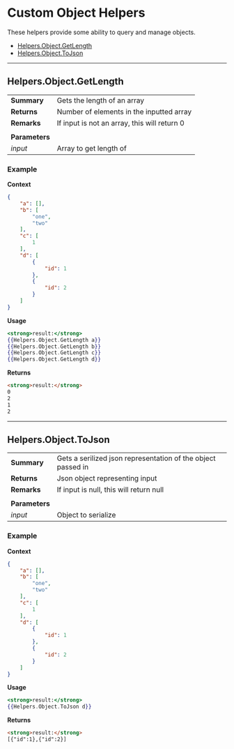 # Custom Object Helpers
These helpers provide some ability to query and manage objects.

* [Helpers.Object.GetLength](#helpersobjectgetlength)
* [Helpers.Object.ToJson](#helpersobjecttojson)

---
## Helpers.Object.GetLength
|||
|-|-|
|**Summary**|Gets the length of an array|
|**Returns**|Number of elements in the inputted array|
|**Remarks**|If input is not an array, this will return 0|
|||
|**Parameters**||
|_input_|Array to get length of|

### Example
**Context**
``` json
{
    "a": [],
    "b": [
        "one",
        "two"
    ],
    "c": [
        1
    ],
    "d": [
        {
            "id": 1
        },
        {
            "id": 2
        }
    ]
}
```
**Usage**
``` handlebars
<strong>result:</strong>
{{Helpers.Object.GetLength a}}
{{Helpers.Object.GetLength b}}
{{Helpers.Object.GetLength c}}
{{Helpers.Object.GetLength d}}
```
**Returns**
``` html
<strong>result:</strong>
0
2
1
2
```

---
## Helpers.Object.ToJson
|||
|-|-|
|**Summary**|Gets a serilized json representation of the object passed in|
|**Returns**|Json object representing input|
|**Remarks**|If input is null, this will return null|
|||
|**Parameters**||
|_input_|Object to serialize|

### Example
**Context**
``` json
{
    "a": [],
    "b": [
        "one",
        "two"
    ],
    "c": [
        1
    ],
    "d": [
        {
            "id": 1
        },
        {
            "id": 2
        }
    ]
}
```
**Usage**
``` handlebars
<strong>result:</strong>
{{Helpers.Object.ToJson d}}
```
**Returns**
``` html
<strong>result:</strong>
[{"id":1},{"id":2}]
```